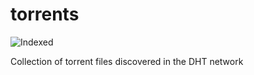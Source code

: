 torrents 
========
![Indexed](https://img.shields.io/badge/indexed-201942-blue)

Collection of torrent files discovered in the DHT network
